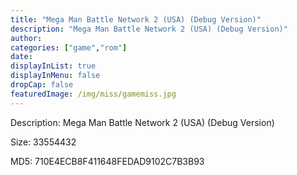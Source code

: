 ```yaml
---
title: "Mega Man Battle Network 2 (USA) (Debug Version)"
description: "Mega Man Battle Network 2 (USA) (Debug Version)"
author: 
categories: ["game","rom"]
date: 
displayInList: true
displayInMenu: false
dropCap: false
featuredImage: /img/miss/gamemiss.jpg
---
```


Description: Mega Man Battle Network 2 (USA) (Debug Version)

Size: 33554432

MD5: 710E4ECB8F411648FEDAD9102C7B3B93

